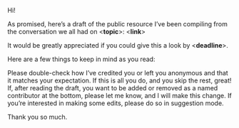 Hi!

As promised, here’s a draft of the public resource I’ve been compiling from the conversation we all had on <**topic**>: <**link**>

It would be greatly appreciated if you could give this a look by <**deadline**>.

Here are a few things to keep in mind as you read:

Please double-check how I’ve credited you or left you anonymous and that it matches your expectation. If this is all you do, and you skip the rest, great!
If, after reading the draft, you want to be added or removed as a named contributor at the bottom, please let me know, and I will make this change.
If you’re interested in making some edits, please do so in suggestion mode.

Thank you so much.
